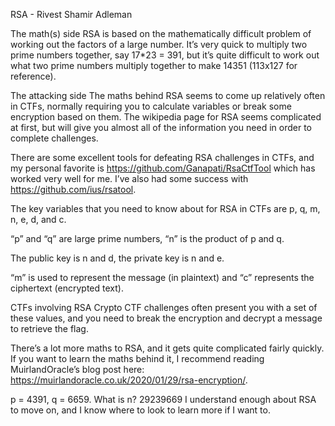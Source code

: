 RSA - Rivest Shamir Adleman

The math(s) side
RSA is based on the mathematically difficult problem of working out the factors of a large number. It’s very quick to multiply two prime numbers together, say 17*23 = 391, but it’s quite difficult to work out what two prime numbers multiply together to make 14351 (113x127 for reference).

The attacking side
The maths behind RSA seems to come up relatively often in CTFs, normally requiring you to calculate variables or break some encryption based on them. The wikipedia page for RSA seems complicated at first, but will give you almost all of the information you need in order to complete challenges.

There are some excellent tools for defeating RSA challenges in CTFs, and my personal favorite is https://github.com/Ganapati/RsaCtfTool which has worked very well for me. I’ve also had some success with https://github.com/ius/rsatool.

The key variables that you need to know about for RSA in CTFs are p, q, m, n, e, d, and c.

“p” and “q” are large prime numbers, “n” is the product of p and q.

The public key is n and d, the private key is n and e.

“m” is used to represent the message (in plaintext) and “c” represents the ciphertext (encrypted text).

CTFs involving RSA
Crypto CTF challenges often present you with a set of these values, and you need to break the encryption and decrypt a message to retrieve the flag.

There’s a lot more maths to RSA, and it gets quite complicated fairly quickly. If you want to learn the maths behind it, I recommend reading MuirlandOracle’s blog post here: https://muirlandoracle.co.uk/2020/01/29/rsa-encryption/.

p = 4391, q = 6659. What is n?
29239669
I understand enough about RSA to move on, and I know where to look to learn more if I want to.

